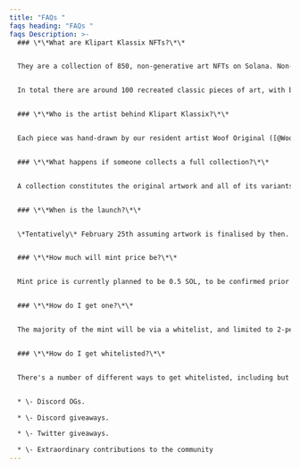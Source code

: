 ```yaml
---
title: "FAQs "
faqs heading: "FAQs "
faqs Description: >-
  ### \*\*What are Klipart Klassix NFTs?\*\*


  They are a collection of 850, non-generative art NFTs on Solana. Non-generative means that they are all composited by hand rather than by a computer algorithm.


  In total there are around 100 recreated classic pieces of art, with between 3-9 variants of each piece. We want to take classical art – and give it an NFT inspired makeover.


  ### \*\*Who is the artist behind Klipart Klassix?\*\*


  Each piece was hand-drawn by our resident artist Woof Original ([@WoofOriginal](https://www.instagram.com/wooforiginal)) . He is a graffiti artist by trade, starting out by tagging trains and painting murals in the streets of London’s East End, before now travelling around the world and making art his full time profession. This launch will be Woof Original’s first NFT collection.


  ### \*\*What happens if someone collects a full collection?\*\*


  A collection constitutes the original artwork and all of its variants. For those who manage to collect a full collection in a single wallet before the end of June 2022, Woof Original will hand paint a personalised version of the artwork and send it to you in real life. His recent collections sold at galleries have fetched between $2-10k.


  ### \*\*When is the launch?\*\*


  \*Tentatively\* February 25th assuming artwork is finalised by then.


  ### \*\*How much will mint price be?\*\*


  Mint price is currently planned to be 0.5 SOL, to be confirmed prior to launch.


  ### \*\*How do I get one?\*\*


  The majority of the mint will be via a whitelist, and limited to 2-per-wallet. This is in an effort to prevent the inevitable botting. Any NFTs not sold during whitelist will then be sold during a public sale shortly after the Whitelist period ends.


  ### \*\*How do I get whitelisted?\*\*


  There's a number of different ways to get whitelisted, including but not limited to:


  * \- Discord OGs.

  * \- Discord giveaways.

  * \- Twitter giveaways.

  * \- Extraordinary contributions to the community
---
```

